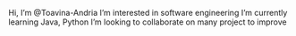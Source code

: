 Hi, I’m @Toavina-Andria
I’m interested in software engineering
I’m currently learning Java, Python 
I’m looking to collaborate on many project to improve
